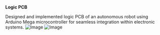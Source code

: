 **Logic PCB**

 Designed and implemented  logic PCB of an autonomous robot using Arduino Mega microcontroller for seamless integration within electronic systems.
![Image](https://github.com/user-attachments/assets/e02ade80-9100-4172-ba5f-c8ad189941c5)
![Image](https://github.com/user-attachments/assets/46892030-7e4f-4451-a097-af4dc227adce)
